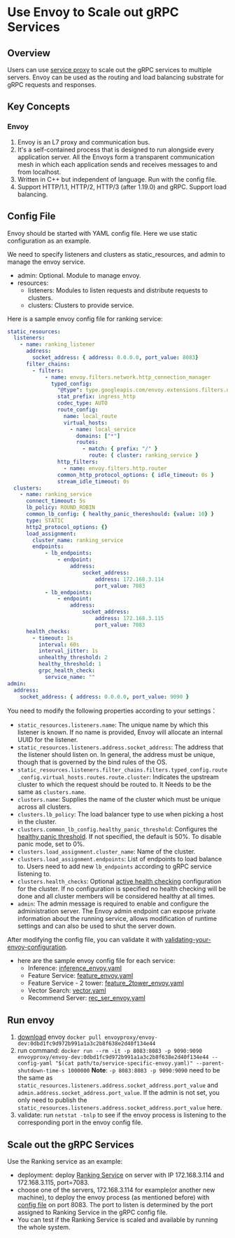 # Use Envoy to Scale out gRPC Services

## Overview

Users can use [service proxy](online-serving.md#service-proxy) to scale out the gRPC services to multiple servers. Envoy can be used as the routing and load balancing substrate for gRPC requests and responses.

## Key Concepts

### Envoy
1. Envoy is an L7 proxy and communication bus.
2. It's a self-contained process that is designed to run alongside every application server. All the Envoys form a transparent communication mesh in which each application sends and receives messages to and from localhost.
3. Written in C++ but independent of language. Run with the config file.
4. Support HTTP/1.1, HTTP/2, HTTP/3 (after 1.19.0) and gRPC. Support load balancing.

## Config File

Envoy should be started with YAML config file. Here we use static configuration as an example.

We need to specify listeners and clusters as static_resources, and admin to manage the envoy service.

* admin: Optional. Module to manage envoy.
* resources:
    * listeners: Modules to listen requests and distribute requests to clusters.
    * clusters: Clusters to provide service.

Here is a sample envoy config file for ranking service:

```yaml
static_resources:
  listeners:
    - name: ranking_listener
      address:
        socket_address: { address: 0.0.0.0, port_value: 8083}
      filter_chains:
        - filters:
            - name: envoy.filters.network.http_connection_manager
              typed_config:
                "@type": type.googleapis.com/envoy.extensions.filters.network.http_connection_manager.v3.HttpConnectionManager
                stat_prefix: ingress_http
                codec_type: AUTO
                route_config:
                  name: local_route
                  virtual_hosts:
                    - name: local_service
                      domains: ["*"]
                      routes:
                        - match: { prefix: "/" }
                          route: { cluster: ranking_service }
                http_filters:
                  - name: envoy.filters.http.router
                common_http_protocol_options: { idle_timeout: 0s }
                stream_idle_timeout: 0s
  clusters:
    - name: ranking_service
      connect_timeout: 5s
      lb_policy: ROUND_ROBIN
      common_lb_config: { healthy_panic_thereshould: {value: 10} }
      type: STATIC
      http2_protocol_options: {}
      load_assignment:
        cluster_name: ranking_service
        endpoints:
            - lb_endpoints:
                - endpoint:
                    address:
                        socket_address:
                            address: 172.168.3.114
                            port_value: 7083
            - lb_endpoints:
                - endpoint:
                    address:
                        socket_address:
                            address: 172.168.3.115
                            port_value: 7083
      health_checks:
        - timeout: 1s
          interval: 60s
          interval_jitter: 1s
          unhealthy_threshold: 2
          healthy_threshold: 1
          grpc_health_check:
            service_name: ""
admin:
  address:
    socket_address: { address: 0.0.0.0, port_value: 9090 }
```

You need to modify the following properties according to your settings：

- `static_resources.listeners.name`: The unique name by which this listener is known. If no name is provided, Envoy will allocate an internal UUID for the listener.
- `static_resources.listeners.address.socket_address`: The address that the listener should listen on. In general, the address must be unique, though that is governed by the bind rules of the OS.
- `static_resources.listeners.filter_chains.filters.typed_config.route_config.virtual_hosts.routes.route.cluster`: Indicates the upstream cluster to which the request should be routed to. It Needs to be the same as `clusters.name`.
- `clusters.name`: Supplies the name of the cluster which must be unique across all clusters.
- `clusters.lb_policy`: The load balancer type to use when picking a host in the cluster.
- `clusters.common_lb_config.healthy_panic_threshold`: Configures the [healthy panic threshold](https://www.envoyproxy.io/docs/envoy/latest/intro/arch_overview/upstream/load_balancing/panic_threshold#arch-overview-load-balancing-panic-threshold). If not specified, the default is 50%. To disable panic mode, set to 0%.
- `clusters.load_assignment.cluster_name`: Name of the cluster.
- `clusters.load_assignment.endpoints`: List of endpoints to load balance to. Users need to add new `lb_endpoints` according to gRPC service listening to.
- `clusters.health_checks`: Optional [active health checking](https://www.envoyproxy.io/docs/envoy/latest/intro/arch_overview/upstream/health_checking#arch-overview-health-checking) configuration for the cluster. If no configuration is specified no health checking will be done and all cluster members will be considered healthy at all times.
- `admin`: The admin message is required to enable and configure the administration server. The Envoy admin endpoint can expose private information about the running service, allows modification of runtime settings and can also be used to shut the server down.


After modifying the config file, you can validate it with [validating-your-envoy-configuration](https://www.envoyproxy.io/docs/envoy/latest/start/quick-start/run-envoy#validating-your-envoy-configuration).

* here are the sample envoy config file for each service:
    * Inference: [inference_envoy.yaml](inference_envoy.yaml)
    * Feature Service: [feature_envoy.yaml](feature_envoy.yaml)
    * Feature Service - 2 tower: [feature_2tower_envoy.yaml](feature_2tower_envoy.yaml)
    * Vector Search: [vector.yaml](vector_envoy.yaml)
    * Recommend Server: [rec_ser_envoy.yaml](rec_ser_envoy.yaml)

## Run envoy

1. [download](https://www.envoyproxy.io/docs/envoy/latest/start/install) envoy `docker pull envoyproxy/envoy-dev:0dbd1fc9d972b991a1a3c2b8f638e2d40f134e44`
2. run command: `docker run --rm -it -p 8083:8083 -p 9090:9090 envoyproxy/envoy-dev:0dbd1fc9d972b991a1a3c2b8f638e2d40f134e44 --config-yaml "$(cat path/to/service-specific-envoy.yaml)" --parent-shutdown-time-s 1000000`
    **Note**: `-p 8083:8083 -p 9090:9090` need to be the same as `static_resources.listeners.address.socket_address.port_value` and `admin.address.socket_address.port_value`. If the admin is not set, you only need to publish the `static_resources.listeners.address.socket_address.port_value` here.
3. validate: run `netstat -tnlp` to see if the envoy process is listening to the corresponding port in the envoy config file.

## Scale out the gRPC Services

Use the Ranking service as an example:

* deployment: deploy [Ranking Service](online-serving.md#start-ranking-service) on server with IP 172.168.3.114 and  172.168.3.115, port=7083.
* choose one of the servers, 172.168.3.114 for example(or another new machine), to deploy the envoy process (as mentioned before) with [config file](#config-file) on port 8083. The port to listen is determined by the port assigned to Ranking Service in the gRPC config file.
* You can test if the Ranking Service is scaled and available by running the whole system.
